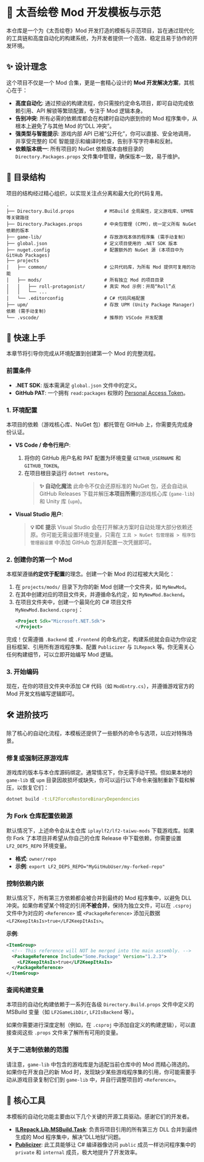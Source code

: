 # 📜 太吾绘卷 Mod 开发模板与示范

本仓库是一个为《太吾绘卷》Mod 开发打造的模板与示范项目，旨在通过现代化的工具链和高度自动化的构建系统，为开发者提供一个高效、稳定且易于协作的开发环境。

## ✨ 设计理念

这个项目不仅是一个 Mod 合集，更是一套精心设计的 **Mod 开发解决方案**，其核心在于：

- **高度自动化**: 通过预设的构建流程，你只需按约定命名项目，即可自动完成依赖引用、API 解锁等繁琐配置，专注于 Mod 逻辑本身。
- **告别冲突**: 所有必需的依赖库都会在构建时自动内嵌到你的 Mod 程序集中，从根本上避免了与其他 Mod 的“DLL 冲突”。
- **强类型与智能提示**: 游戏内部 API 已被“公开化”，你可以直接、安全地调用，并享受完整的 IDE 智能提示和编译时检查，告别手写字符串和反射。
- **依赖版本统一**: 所有项目的 NuGet 依赖版本由根目录的 `Directory.Packages.props` 文件集中管理，确保版本一致，易于维护。

## 📁 目录结构

项目的结构经过精心组织，以实现关注点分离和最大化的代码复用。

```
.
├── Directory.Build.props           # MSBuild 全局属性，定义游戏库、UPM库等关键路径
├── Directory.Packages.props        # 中央包管理 (CPM)，统一定义所有 NuGet 依赖的版本
├── game-lib/                       # 存放游戏本体的程序集 (需手动复制)
├── global.json                     # 定义项目使用的 .NET SDK 版本
├── nuget.config                    # 配置额外的 NuGet 源 (本项目中为 GitHub Packages)
├── projects
│   ├── common/                     # 公共代码库，为所有 Mod 提供可复用的功能
│   ├── mods/                       # 所有独立 Mod 的项目目录
│   │   ├── roll-protagonist/       # 真实 Mod 示例：开局“Roll”点
│   │   └── ...
│   └── .editorconfig               # C# 代码风格配置
├── upm/                            # 存放 UPM (Unity Package Manager) 依赖 (需手动复制)
└── .vscode/                        # 推荐的 VSCode 开发配置
```

## 🚀 快速上手

本章节将引导你完成从环境配置到创建第一个 Mod 的完整流程。

### 前置条件

- **.NET SDK**: 版本需满足 `global.json` 文件中的定义。
- **GitHub PAT**: 一个拥有 `read:packages` 权限的 [Personal Access Token](https://github.com/settings/tokens)。

### 1. 环境配置

本项目的依赖（游戏核心库、NuGet 包）都托管在 GitHub 上，你需要先完成身份认证。

- **VS Code / 命令行用户**:
  1.  将你的 GitHub 用户名和 PAT 配置为环境变量 `GITHUB_USERNAME` 和 `GITHUB_TOKEN`。
  2.  在项目根目录运行 `dotnet restore`。
      > **✨ 自动化魔法**
      > 此命令不仅会还原标准的 NuGet 包，还会自动从 GitHub Releases 下载并解压**本项目所需**的游戏核心库 (`game-lib`) 和 Unity 库 (`upm`)。

- **Visual Studio 用户**:
  > **💡 IDE 提示**
  > Visual Studio 会在打开解决方案时自动处理大部分依赖还原。你可能无需设置环境变量，只需在 `工具 > NuGet 包管理器 > 程序包管理器设置` 中添加 GitHub 包源并配置一次凭据即可。

### 2. 创建你的第一个 Mod

本框架遵循**约定优于配置**的理念。创建一个新 Mod 的过程被大大简化：

1.  在 `projects/mods/` 目录下为你的新 Mod 创建一个文件夹，如 `MyNewMod`。
2.  在其中创建对应的项目文件夹，并遵循命名约定，如 `MyNewMod.Backend`。
3.  在项目文件夹中，创建一个最简化的 C# 项目文件 `MyNewMod.Backend.csproj`：
    ```xml
    <Project Sdk="Microsoft.NET.Sdk">
    </Project>
    ```

完成！仅需遵循 `.Backend` 或 `.Frontend` 的命名约定，构建系统就会自动为你设定目标框架、引用所有游戏程序集、配置 `Publicizer` 与 `ILRepack` 等。你无需关心任何构建细节，可以立即开始编写 Mod 逻辑。

### 3. 开始编码

现在，在你的项目文件夹中添加 C# 代码（如 `ModEntry.cs`），并遵循游戏官方的 Mod 开发文档编写逻辑即可。

## 🛠️ 进阶技巧

除了核心的自动化流程，本模板还提供了一些额外的命令与选项，以应对特殊场景。

### 修复或强制还原游戏库

游戏库的版本与本仓库源码绑定。通常情况下，你无需手动干预。但如果本地的 `game-lib` 或 `upm` 目录因故损坏或缺失，你可以运行以下命令来强制重新下载和解压，以恢复它们：

```bash
dotnet build -t:LF2ForceRestoreBinaryDependencies
```

### 为 Fork 仓库配置依赖源

默认情况下，上述命令会从主仓库 `iplaylf2/lf2-taiwu-mods` 下载游戏库。如果你 Fork 了本项目并希望从你自己的仓库 Release 中下载依赖，你需要设置 `LF2_DEPS_REPO` 环境变量。

- **格式**: `owner/repo`
- **示例**: `export LF2_DEPS_REPO="MyGitHubUser/my-forked-repo"`

### 控制依赖内嵌

默认情况下，所有第三方依赖都会被合并到最终的 Mod 程序集中，以避免 DLL 冲突。如果你希望某个特定的引用**不被合并**，保持为独立文件，可以在 `.csproj` 文件中为对应的 `<Reference>` 或 `<PackageReference>` 添加元数据 `<LF2KeepItAsIs>true</LF2KeepItAsIs>`。

**示例**:
```xml
<ItemGroup>
  <!-- This reference will NOT be merged into the main assembly. -->
  <PackageReference Include="Some.Package" Version="1.2.3">
    <LF2KeepItAsIs>true</LF2KeepItAsIs>
  </PackageReference>
</ItemGroup>
```

### 查阅构建变量

本项目的自动化构建依赖于一系列在各级 `Directory.Build.props` 文件中定义的 MSBuild 变量（如 `LF2GameLibDir`, `LF2IsBackend` 等）。

如果你需要进行深度定制（例如，在 `.csproj` 中添加自定义的构建逻辑），可以直接查阅这些 `.props` 文件来了解所有可用的变量。

### 关于二进制依赖的范围

请注意，`game-lib` 中包含的游戏库是为适配当前仓库中的 Mod 而精心筛选的。如果你在开发自己的新 Mod 时，发现缺少某些游戏程序集的引用，你可能需要手动从游戏目录复制它们到 `game-lib` 中，并自行调整项目的 `<Reference>`。

## 🔩 核心工具

本模板的自动化功能主要由以下几个关键的开源工具驱动。感谢它们的开发者。

- **[ILRepack.Lib.MSBuild.Task](https://github.com/ravibpatel/ILRepack.Lib.MSBuild.Task)**: 负责将项目引用的所有第三方 DLL 合并到最终生成的 Mod 程序集中，解决“DLL地狱”问题。
- **[Publicizer](https://github.com/krafs/Publicizer)**: 此工具能够让 C# 编译器像访问 `public` 成员一样访问程序集中的 `private` 和 `internal` 成员，极大地提升了开发效率。